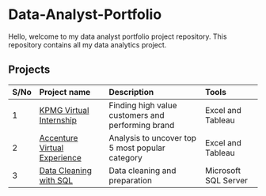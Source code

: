 # Data-Analyst-Portfolio

Hello, welcome to my data analyst portfolio project repository. This repository contains all my data analytics project.

## Projects
| S/No | Project name | Description | Tools |
|:--- | :--- |:---| :---|
| 1 | [KPMG Virtual Internship](https://github.com/Josiahgare/Data-Analyst-Portfolio/tree/ee512a48bf8a4066e4ce424dbe6b5f27602378b0/KPMG%20Virtual%20Internship) | Finding high value customers and performing brand | Excel and Tableau |
| 2 | [Accenture Virtual Experience](https://github.com/Josiahgare/Data-Analyst-Portfolio/tree/f9dd725f6f278d05da1201501a5992edb07941b0/Accenture%20Virtual%20Experience) | Analysis to uncover top 5 most popular category | Excel and Tableau |
| 3 | [Data Cleaning with SQL](https://github.com/Josiahgare/Data-Analyst-Portfolio/tree/722beffc001600246b623accad8ad891ad4c7547/Data%20Cleaning%20with%20SQL) | Data cleaning and preparation | Microsoft SQL Server |

